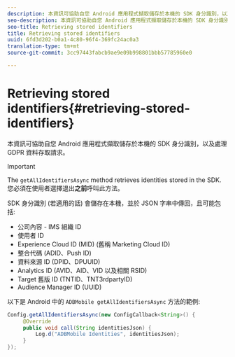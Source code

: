 ```yaml
---
description: 本資訊可協助自您 Android 應用程式擷取儲存於本機的 SDK 身分識別，以及處理 GDPR 資料存取請求。
seo-description: 本資訊可協助自您 Android 應用程式擷取儲存於本機的 SDK 身分識別，以及處理 GDPR 資料存取請求。
seo-title: Retrieving stored identifiers
title: Retrieving stored identifiers
uuid: 6fd3d202-b0a1-4c80-96f4-369fc24ac0a3
translation-type: tm+mt
source-git-commit: 3cc97443fabcb9ae9e09b998801bbb57785960e0

---
```



# Retrieving stored identifiers{#retrieving-stored-identifiers}

本資訊可協助自您 Android 應用程式擷取儲存於本機的 SDK 身分識別，以及處理 GDPR 資料存取請求。

>[!IMPORTANT]
>
>The `getAllIdentifiersAsync` method retrieves identities stored in the SDK. 您必須在使用者選擇退出&#x200B;**之前**&#x200B;呼叫此方法。

SDK 身分識別 (若適用的話) 會儲存在本機，並於 JSON 字串中傳回，且可能包括:

* 公司內容 - IMS 組織 ID
* 使用者 ID
* Experience Cloud ID (MID) (舊稱 Marketing Cloud ID)
* 整合代碼 (ADID、Push ID)
* 資料來源 ID (DPID、DPUUID)
* Analytics ID (AVID、AID、VID 以及相關 RSID)
* Target 舊版 ID (TNTID、TNT3rdpartyID)
* Audience Manager ID (UUID)

以下是 Android 中的 `ADBMobile getAllIdentifiersAsync` 方法的範例:

```java
Config.getAllIdentifiersAsync(new ConfigCallback<String>() { 
     @Override 
     public void call(String identitiesJson) {                 
         Log.d("ADBMobile Identities", identitiesJson); 
     } 
});
```
